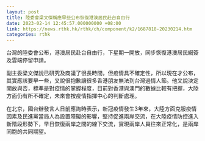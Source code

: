 ```yaml
---
layout: post
title: 陸委會梁文傑稱應早些公布恢復港澳居民赴台自由行
date: 2023-02-14 12:45:57.000000000 +08:00
link: https://news.rthk.hk/rthk/ch/component/k2/1687818-20230214.htm
categories: rthk
---
```


台灣的陸委會公布，港澳居民赴台自由行，下星期一開放，同步恢復港澳居民網簽及雲端停留申請。

副主委梁文傑說已研究及商議了很長時間，但疫情具不確定性，所以現在才公布，其實應該要早一些，又說很抱歉讓很多香港朋友無法到台灣過情人節。他又說決定開放與否，標準是對疫情的掌握程度，目前對香港與澳門的數據比較有把握，大陸方面仍有所不確定，未來會按疫情指揮中心的判斷處理。

在北京，國台辦發言人日前應詢時表示，新冠疫情發生3年來，大陸方面克服疫情因素及民進黨當局人為設置障礙的影響，堅持促進兩岸交流，在大陸疫情防控進入新階段形勢下，早日恢復兩岸之間的線下交流，實現兩岸人員往來正常化，是兩岸同胞的共同期望。
